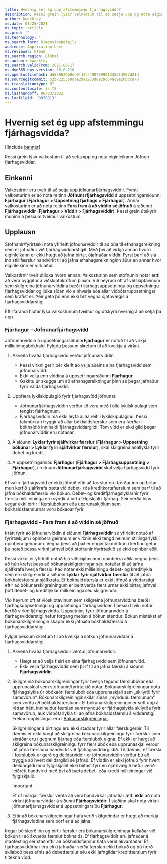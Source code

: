 ```yaml
---
title: Hvernig set ég upp afstemmingu fjárhagsvídda?
description: Þessi grein lýsir valkostum til að setja upp og nota eiginleikann Jöfnun fjárhagsvíddar.
author: kweekley
ms.date: 08/25/2021
ms.topic: article
ms.prod: ''
ms.technology: ''
ms.search.form: DimensionDetails
audience: Application User
ms.reviewer: kfend
ms.search.region: Global
ms.author: kweekley
ms.search.validFrom: 2021-08-17
ms.dyn365.ops.version: 10.0.210
ms.openlocfilehash: dd859629b0eb9f14fa4907699613382f3897d21d
ms.sourcegitcommit: 52b7225350daa29b1263d8e29c54ac9e20bcca70
ms.translationtype: MT
ms.contentlocale: is-IS
ms.lasthandoff: 06/03/2022
ms.locfileid: "8878013"
---
```

# <a name="how-do-i-set-up-balancing-financial-dimensions"></a>Hvernig set ég upp afstemmingu fjárhagsvídda?

[!include [banner](../includes/banner.md)]

Þessi grein lýsir valkostum til að setja upp og nota eiginleikann Jöfnun fjárhagsvíddar.

## <a name="symptom"></a>Einkenni

Valkostirnir eru tveir til að setja upp jöfnunarfjárhagsvíddir. Fyrsti valkosturinn er að nota reitinn **Jöfnunarfjárhagsvídd** á uppsetningarsíðunni **Fjárhagur** (**Fjárhagur \> Uppsetning fjárhags \> Fjárhagur**). Annar valkosturinn er að nota reitinn **Fara fram á að víddin sé jöfnuð** á síðunni **Fjárhagsvíddir** (**Fjárhagur \> Víddir \> Fjárhagsvíddir**). Þessi grein útskýrir muninn á þessum tveimur valkostum.

## <a name="resolution"></a>Upplausn

Stofnanir/fyrirtæki nota yfirleitt jöfnunarvíddir til að búa til efnahagsreikning sem er jafnaður við fjárhagsvíddarstigið. Með því að virkja annan hvorn eiginleikann er ekki hægt að jafna birtar, ójafnaðar víddir. Fyrst þarf að slá inn stillifærslur handvirkt til að jafna efnahagsreikninginn áður en annar hvor eiginleikinn er virkjaður.

Valkostirnir tveir útiloka hvorn annan. Valkosturinn sem stofnunin notar ætti að vera byggður á viðskiptakröfum þínum. Við heyrum oft af viðskiptavinum sem skilgreina jöfnunarvíddina bæði í fjárhagsuppsetningu og uppsetningu fjárhagsvíddar og ljúka síðan við einhverja eða allar viðbótaruppsetningar sem krafist er. Þeir geta þó enn ekki birt vegna ójafnvægis á fjárhagsvíddarstigi.

Eftirfarandi hlutar lýsa valkostunum tveimur og útskýra hvernig á að setja þá upp.

### <a name="ledger--balancing-financial-dimension"></a>Fjárhagur – Jöfnunarfjárhagsvídd

Jöfnunarvíddin á uppsetningarsíðunni **Fjárhagur** er notuð til að virkja millieiningabókhald. Fylgdu þessum skrefum til að kveikja á virkni.

1. Ákveða hvaða fjárhagsvídd verður jöfnunarvíddin.

    - Þessi virkni gerir þér kleift að velja aðeins eina fjárhagsvídd sem jöfnunarvídd.
    - Ekki velja enn víddina á uppsetningarsíðunni **Fjárhagur**.
    - Gakktu úr skugga um að efnahagsreikningur þinn sé þegar jafnaður fyrir valda fjárhagsvídd.

2. Uppfæra lykilskipulagið fyrir fjárhagsvídd jöfnunar.

    - Jöfnunarfjárhagsvíddin verður að vera með í öllu lykilskipulagi sem tengist fjárhagnum.
    - Fjárhagsvíddin má ekki leyfa auða reiti í lykilskipulaginu. Þessi takmörkun tryggir að allar bókhaldsfærslur sem eru færðar í bókhaldið innihaldi fjárhagsvíddargildi. Tóm vídd er ekki gild þegar jöfnunarvíddir eru notaðar.

3. Á síðunni **Lyklar fyrir sjálfvirkar færslur** (**Fjárhagur \> Uppsetning bókunar \> Lyklar fyrir sjálfvirkar færslur**), skal skilgreina aðallykla fyrir debet og kredit.
4. Á uppsetningarsíðu **Fjárhagur** (**Fjárhagur \> Fjárhagsuppsetning \> Fjárhagur**), í reitnum **Jöfnunarfjárhagsvídd** skal velja fjárhagsvídd fyrir jöfnun.

Ef valin fjárhagsvídd er ekki jöfnuð eftir að færslur eru færðar inn og birtar mun kerfið sjálfkrafa bæta við debet- eða kreditkortafærslum sem þarf til að jafna bókhaldsfærslu við bókun. Debet- og kreditfjárhagslyklarnir fyrir færslu milli eininga eru sýndir á birtu fylgiskjali í fjárhag. Þeir verða hins vegar ekki birtir í færslubókum eða upprunaskjölum sem bókhaldsfærslurnar voru bókaðar fyrir.

### <a name="financial-dimensions--require-the-dimension-to-be-balanced"></a>Fjárhagsvídd – Fara fram á að víddin sé jöfnuð

Þrátt fyrir að jöfnunarvíddin á síðunni **Fjárhagsvíddir** sé yfirleitt notuð af fyrirtækjum í opinbera geiranum er virknin ekki tengd neinum stillingarlykli í opinbera geiranum. Vegna þess að það er engin takmörkun í kerfinu getur þú notað þessa virkni jafnvel þótt stofnunin/fyrirtækið sé ekki opinber aðili.

Þessi virkni er yfirleitt notuð hjá viðskiptavinum opinberra aðila vegna þess að hún krefst þess að bókunarskilgreiningar séu notaðar til að jafna sjálfkrafa hverja færslu. Það notar ekki millieiningu debet- og kreditlykla sem eru skilgreindir á síðunni **Lyklar fyrir sjálfvirkar færslur** til að jafna bókhaldsfærslur sjálfkrafa. Ef bókhaldsfærsla er ekki jöfnuð á víddarstigi eftir að bókunarskilgreiningum er beitt verða færslurnar ekki birtar, jafnvel þótt debet- og kreditlyklar milli eininga séu skilgreindir.

Við heyrum oft af viðskiptavinum sem skilgreina jöfnunarvíddina bæði í fjárhagsuppsetningu og uppsetningu fjárhagsvíddar. Í þessu tilviki notar kerfið virkni fjárhagsvídda. Uppsetning fyrir jöfnunarvíddir á fjárhagsvíddarstigi hefur forgang meðan á bókun stendur. Bókun mistekst ef bókunarskilgreiningin skapar ekki jafnaða bókhaldsfærslu á fjárhagsvíddarstigi.

Fylgið þessum skrefum til að kveikja á notkun jöfnunarvíddar á fjárhagsvíddarstigi.

1. Ákveða hvaða fjárhagsvíddir verður jöfnunarvíddir.

    - Hægt er að velja fleiri en eina fjárhagsvídd sem jöfnunarvídd.
    - Ekki velja fjárhagsvíddir sem þarf til að jafna færslu á síðunni **Fjárhagsvíddir**.

2. Skilgreinið bókunarskilgreiningar fyrir hverja tegund færslubókar eða upprunaskjal sem stofnunin/fyrirtækið notar. Bókunarskilgreiningar nota fjárhagslykla úr óbókaðri færslubók eða upprunaskjali sem „skilyrði fyrir samsvörun“. Bókunarskilgreiningin skilar síðan „mynduðu færslunum“ sem verða að bókhaldsfærslunni. Ef bókunarskilgreiningin er sett upp á réttan hátt, inniheldur færslan sem mynduð er fjárhagslykla skilyrða fyrir samsvörun, auk viðbótarlykla til að jafna bókhaldsfærslu á víddarstigi. Frekari upplýsingar eru í [Bókunarskilgreiningar](posting-definitions.md). 
   
   Skilgreiningar á birtingu eru ekki studdar fyrir allar færslugerðir. Til dæmis er ekki hægt að skilgreina bókunarskilgreiningu fyrir færslur sem skráðar eru í gegnum fjárhag eða færslubók eigna. Ef ekki er hægt að skilgreina bókunarskilgreiningu fyrir færslubók eða upprunaskjal verður að jafna færsluna handvirkt við fjárhagsvíddargildið. Til dæmis, ef færsla í færslubók er gerð og deildarvíddin er jöfnunarvíddin verður þú að tryggja að hvert deildargildi sé jafnað.  Ef víddin er ekki jöfnuð fyrir hvert deildargildi mun fylgiskjalið ekki birtast fyrr en ójafnvægið hefur verið leiðrétt handvirkt með því að bæta debet- eða kredit millieiningar við fylgiskjalið. 

    > [!IMPORTANT]
    > Ef of margar færslur verða að vera handvirkar jafnaðar ætti **ekki** að nota virkni jöfnunarvíddar á síðunni **Fjárhagsvíddir**. Í staðinn skal nota virkni jöfnunarfjárhagsvíddar á uppsetningarsíðu **Fjárhagur**.

3. Eftir að bókunarskilgreiningar hafa verið skilgreindar er hægt að merkja fjárhagsvíddina sem þörf er á að jafna.

Þegar þú slærð inn og birtir færslur eru bókunarskilgreiningar kallaðar við bókun til að ákvarða færslur bókhalds. Ef fjárhagsvíddir eru jafnaðar á staðfesting sér stað eftir að bókhaldsfærslur hafa verið ákvarðaðar. Ef fjárhagsvíddirnar eru ekki jafnaðar verða færslan ekki bókuð og þú færð skilaboð þess efnis að debetfærslur séu ekki jafngildar kreditfærslum fyrir tiltekna vídd.
